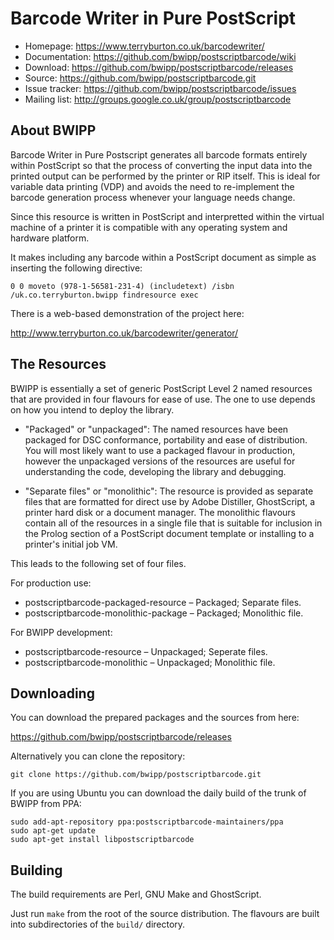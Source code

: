 Barcode Writer in Pure PostScript
=================================

  * Homepage: https://www.terryburton.co.uk/barcodewriter/
  * Documentation: https://github.com/bwipp/postscriptbarcode/wiki
  * Download: https://github.com/bwipp/postscriptbarcode/releases
  * Source: https://github.com/bwipp/postscriptbarcode.git
  * Issue tracker: https://github.com/bwipp/postscriptbarcode/issues
  * Mailing list: http://groups.google.co.uk/group/postscriptbarcode

About BWIPP
-----------

Barcode Writer in Pure Postscript generates all barcode formats entirely within
PostScript so that the process of converting the input data into the printed
output can be performed by the printer or RIP itself. This is ideal for
variable data printing (VDP) and avoids the need to re-implement the barcode
generation process whenever your language needs change.

Since this resource is written in PostScript and interpretted within the
virtual machine of a printer it is compatible with any operating system and
hardware platform.

It makes including any barcode within a PostScript document as simple as
inserting the following directive:

    0 0 moveto (978-1-56581-231-4) (includetext) /isbn /uk.co.terryburton.bwipp findresource exec

There is a web-based demonstration of the project here:

http://www.terryburton.co.uk/barcodewriter/generator/


The Resources
-------------

BWIPP is essentially a set of generic PostScript Level 2 named resources that
are provided in four flavours for ease of use. The one to use depends on how
you intend to deploy the library.

  * "Packaged" or "unpackaged": The named resources have been packaged for DSC
conformance, portability and ease of distribution. You will most likely want to
use a packaged flavour in production, however the unpackaged versions of the
resources are useful for understanding the code, developing the library and
debugging.

  * "Separate files" or "monolithic": The resource is provided as separate files
that are formatted for direct use by Adobe Distiller, GhostScript, a printer
hard disk or a document manager. The monolithic flavours contain all of the
resources in a single file that is suitable for inclusion in the Prolog section
of a PostScript document template or installing to a printer's initial job VM.

This leads to the following set of four files.

For production use:

  * postscriptbarcode-packaged-resource – Packaged; Separate files.
  * postscriptbarcode-monolithic-package – Packaged; Monolithic file. 

For BWIPP development:

  * postscriptbarcode-resource – Unpackaged; Seperate files.
  * postscriptbarcode-monolithic – Unpackaged; Monolithic file.


Downloading
-----------

You can download the prepared packages and the sources from here:

https://github.com/bwipp/postscriptbarcode/releases

Alternatively you can clone the repository: 

    git clone https://github.com/bwipp/postscriptbarcode.git

If you are using Ubuntu you can download the daily build of the trunk of BWIPP
from PPA:

    sudo add-apt-repository ppa:postscriptbarcode-maintainers/ppa
    sudo apt-get update
    sudo apt-get install libpostscriptbarcode


Building
--------

The build requirements are Perl, GNU Make and GhostScript.

Just run `make` from the root of the source distribution. The flavours are built
into subdirectories of the `build/` directory.
